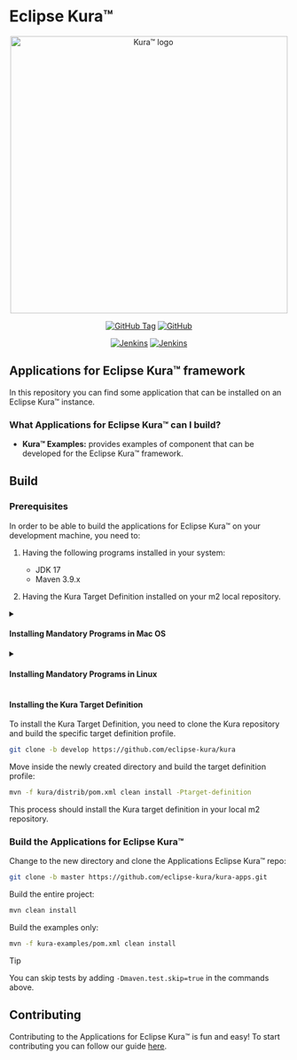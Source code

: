 Eclipse Kura™
=============

<p align="center">
<img src="https://eclipse.dev/kura/images/kura.png" alt="Kura™ logo" width="500"/>
</p>

<div align="center">

[![GitHub Tag](https://img.shields.io/github/v/tag/eclipse/kura?label=Latest%20Tag)](https://github.com/eclipse-kura/kura/tags)
[![GitHub](https://img.shields.io/github/license/eclipse/kura?label=License)](https://github.com/eclipse-kura/kura/blob/develop/LICENSE)

[![Jenkins](https://img.shields.io/jenkins/build?jobUrl=https:%2F%2Fci.eclipse.org%2Fkura%2Fjob%2Fmultibranch%2Fjob%2Fdevelop&label=Jenkins%20Build&logo=jenkins)](https://ci.eclipse.org/kura/job/multibranch/job/develop/)
[![Jenkins](https://img.shields.io/jenkins/tests?compact_message&failed_label=%E2%9D%8C&jobUrl=https:%2F%2Fci.eclipse.org%2Fkura%2Fjob%2Fmultibranch%2Fjob%2Fdevelop%2F&label=Jenkins%20CI&passed_label=%E2%9C%85&skipped_label=%E2%9D%95&logo=jenkins)](https://ci.eclipse.org/kura/job/multibranch/) <br/>
  
</div>

## Applications for Eclipse Kura™ framework
In this repository you can find some application that can be installed on an Eclipse Kura™ instance.

### What Applications for Eclipse Kura™ can I build?
* **Kura™ Examples:** provides examples of component that can be developed for the Eclipse Kura™ framework.

Build
-----

### Prerequisites

In order to be able to build the applications for Eclipse Kura™ on your development machine, you need to:

1.  Having the following programs installed in your system:
    * JDK 17
    * Maven 3.9.x

2. Having the Kura Target Definition installed on your m2 local repository.

<details>
<summary>

#### Installing Mandatory Programs in Mac OS 

</summary>

To install Java 17, download the JDK tar archive from the [Adoptium Project Repository](https://adoptium.net/en-GB/temurin/releases/?variant=openjdk8&jvmVariant=hotspot&version=17).

Once downloaded, copy the tar archive in `/Library/Java/JavaVirtualMachines/` and cd into it. Unpack the archive with the following command:

```bash
sudo tar -xzf <archive-name>.tar.gz
```

The tar archive can be deleted afterwards.

Depending on which terminal you are using, edit the profiles (.zshrc, .profile, .bash_profile) to contain:

```bash
export JAVA_HOME=/Library/Java/JavaVirtualMachines/<archive-name>/Contents/Home
```

Reload the terminal and run `java -version` to make sure it is installed correctly.

Using [Brew](https://brew.sh/) you can easily install Maven from the command line:

```bash
brew install maven@3.9
```
Run `mvn -version` to ensure that Maven has been added to the PATH. If Maven cannot be found, try running `brew link maven@3.9 --force` or manually add it to your path with:

```bash
export PATH="/usr/local/opt/maven@3.9/bin:$PATH"
```

</details>

<details>
<summary>

#### Installing Mandatory Programs in Linux

</summary>

For Java
```bash
sudo apt install openjdk-17-jdk
```
For Maven   

You can follow the tutorial from the official [Maven](http://maven.apache.org/install.html) site. Remember that you need to install the 3.9.x version.

</details>


#### Installing the Kura Target Definition

To install the Kura Target Definition, you need to clone the Kura repository and build the specific target definition profile.

```bash
git clone -b develop https://github.com/eclipse-kura/kura
```

Move inside the newly created directory and build the target definition profile:

```bash
mvn -f kura/distrib/pom.xml clean install -Ptarget-definition
```

This process should install the Kura target definition in your local m2 repository.


### Build the Applications for Eclipse Kura™

Change to the new directory and clone the Applications Eclipse Kura™ repo:

```bash
git clone -b master https://github.com/eclipse-kura/kura-apps.git
```

Build the entire project:

```bash
mvn clean install
```

Build the examples only:

```bash
mvn -f kura-examples/pom.xml clean install
```

> [!TIP]
You can skip tests by adding `-Dmaven.test.skip=true` in the commands above.

Contributing
------------

Contributing to the Applications for Eclipse Kura™ is fun and easy! To start contributing you can follow our guide [here](CONTRIBUTING.md).
